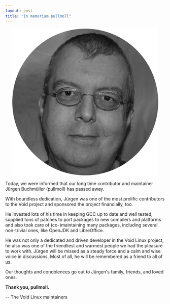 ```yaml
---
layout: post
title: "In memoriam pullmoll"
---
```


<center>
	<img src="assets/img/pullmoll.png" alt="Picture of Pullmoll">
</center>

Today, we were informed that our long time contributor and maintainer Jürgen
Buchmüller (pullmoll) has passed away.

With boundless dedication, Jürgen was one of the most prolific contributors to
the Void project and sponsored the project financially, too.

He invested lots of his time in keeping GCC up to date and well tested, supplied tons of
patches to port packages to new compilers and platforms and also took care of
(co-)maintaining many packages, including several non-trivial ones, like OpenJDK
and LibreOffice.

He was not only a dedicated and driven developer in the Void Linux project, he
also was one of the friendliest and warmest people we had the pleasure to work
with. Jürgen will be missed as a steady force and a calm and wise voice in
discussions. Most of all, he will be remembered as a friend to all of us.

Our thoughts and condolences go out to Jürgen's family, friends, and loved ones.

**Thank you, pullmoll.**

-- The Void Linux maintainers
